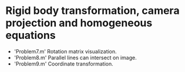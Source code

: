 # Rigid body transformation, camera projection and homogeneous equations

- 'Problem7.m' Rotation matrix visualization.
- 'Problem8.m' Parallel lines can intersect on image.
- 'Problem9.m' Coordinate transformation.
